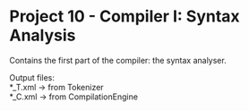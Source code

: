 # Project 10 - Compiler I: Syntax Analysis

Contains the first part of the compiler: the syntax analyser.

Output files:  
*_T.xml -> from Tokenizer  
*_C.xml -> from CompilationEngine
